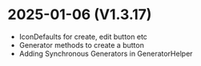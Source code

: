 ﻿# 2025-01-06 (V1.3.17)
- IconDefaults for create, edit button etc
- Generator methods to create a button
- Adding Synchronous Generators in GeneratorHelper